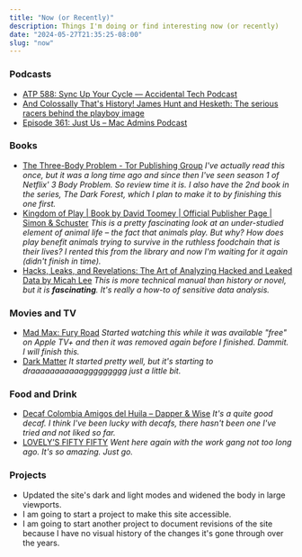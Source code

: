 ```yaml
---
title: "Now (or Recently)"
description: Things I'm doing or find interesting now (or recently)
date: "2024-05-27T21:35:25-08:00"
slug: "now"
---
```


### Podcasts

- [ATP 588: Sync Up Your Cycle — Accidental Tech Podcast](https://atp.fm/588)
- [And Colossally That's History! James Hunt and Hesketh: The serious racers behind the playboy image](https://www.nytimes.com/athletic/podcast/292-and-colossally-thats-history/episode-10/)
- [Episode 361: Just Us – Mac Admins Podcast](https://podcast.macadmins.org/2024/04/28/episode-361-just-us/)

### Books

- [The Three-Body Problem - Tor Publishing Group](https://torpublishinggroup.com/the-three-body-problem/) *I've actually read this once, but it was a long time ago and since then I've seen season 1 of Netflix' 3 Body Problem. So review time it is. I also have the 2nd book in the series, The Dark Forest, which I plan to make it to by finishing this one first.*
- [Kingdom of Play | Book by David Toomey | Official Publisher Page | Simon & Schuster](https://www.simonandschuster.com/books/Kingdom-of-Play/David-Toomey/9781982154462) *This is a pretty fascinating look at an under-studied element of animal life – the fact that animals play. But why? How does play benefit animals trying to survive in the ruthless foodchain that is their lives? I rented this from the library and now I'm waiting for it again (didn't finish in time).*
- [Hacks, Leaks, and Revelations: The Art of Analyzing Hacked and Leaked Data by Micah Lee](https://hacksandleaks.com/) *This is more technical manual than history or novel, but it is **fascinating**. It's really a how-to of sensitive data analysis.*

### Movies and TV

- [Mad Max: Fury Road](https://www.warnerbros.com/movies/mad-max-fury-road) *Started watching this while it was available "free" on Apple TV+ and then it was removed again before I finished. Dammit. I will finish this.*
- [Dark Matter](https://tv.apple.com/us/show/dark-matter/umc.cmc.4luj45vtqpmjsvb6sc2675oeg) *It started pretty well, but it's starting to draaaaaaaaaaaggggggggg just a little bit.*

### Food and Drink

- [Decaf Colombia Amigos del Huila – Dapper & Wise](https://dapperandwise.com/collections/coffee/products/decaf-rwanda-baho?variant=44503883252021) *It's a quite good decaf. I think I've been lucky with decafs, there hasn't been one I've tried and not liked so far.*
- [LOVELY’S FIFTY FIFTY](https://www.lovelys5050.com/) *Went here again with the work gang not too long ago. It's so amazing. Just go.*

### Projects

- Updated the site's dark and light modes and widened the body in large viewports.
- I am going to start a project to make this site accessible.
- I am going to start another project to document revisions of the site because I have no visual history of the changes it's gone through over the years.
